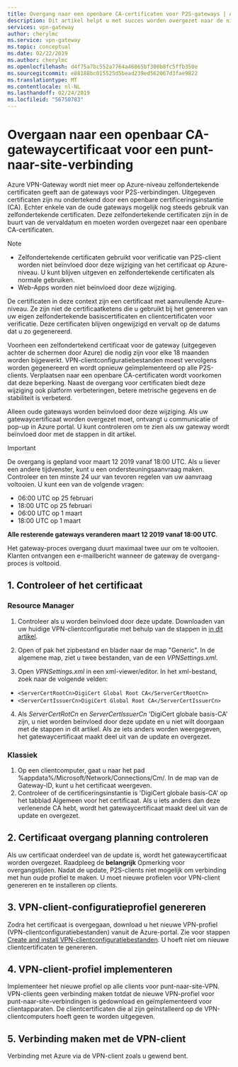 ```yaml
---
title: Overgang naar een openbare CA-certificaten voor P2S-gateways | Azure VPN-Gateway | Microsoft Docs
description: Dit artikel helpt u met succes worden overgezet naar de nieuwe openbare CA-certificaten voor P2S-gateways.
services: vpn-gateway
author: cherylmc
ms.service: vpn-gateway
ms.topic: conceptual
ms.date: 02/22/2019
ms.author: cherylmc
ms.openlocfilehash: d4f75a7bc552a7764a46865bf300b8fc5ffb350e
ms.sourcegitcommit: e88188bc015525d5bead239ed562067d3fae9822
ms.translationtype: MT
ms.contentlocale: nl-NL
ms.lasthandoff: 02/24/2019
ms.locfileid: "56750783"
---
```

# <a name="transition-to-a-public-ca-gateway-certificate-for-p2s"></a>Overgaan naar een openbaar CA-gatewaycertificaat voor een punt-naar-site-verbinding

Azure VPN-Gateway wordt niet meer op Azure-niveau zelfondertekende certificaten geeft aan de gateways voor P2S-verbindingen. Uitgegeven certificaten zijn nu ondertekend door een openbare certificeringsinstantie (CA). Echter enkele van de oude gateways mogelijk nog steeds gebruik van zelfondertekende certificaten. Deze zelfondertekende certificaten zijn in de buurt van de vervaldatum en moeten worden overgezet naar een openbare CA-certificaten.

>[!NOTE]
> * Zelfondertekende certificaten gebruikt voor verificatie van P2S-client worden niet beïnvloed door deze wijziging van het certificaat op Azure-niveau. U kunt blijven uitgeven en zelfondertekende certificaten als normale gebruiken.
> * Web-Apps worden niet beïnvloed door deze wijziging.
>

De certificaten in deze context zijn een certificaat met aanvullende Azure-niveau. Ze zijn niet de certificaatketens die u gebruikt bij het genereren van uw eigen zelfondertekende basiscertificaten en clientcertificaten voor verificatie. Deze certificaten blijven ongewijzigd en vervalt op de datums dat u zo gegenereerd.

Voorheen een zelfondertekend certificaat voor de gateway (uitgegeven achter de schermen door Azure) die nodig zijn voor elke 18 maanden worden bijgewerkt. VPN-clientconfiguratiebestanden moest vervolgens worden gegenereerd en wordt opnieuw geïmplementeerd op alle P2S-clients. Verplaatsen naar een openbare CA-certificaten wordt voorkomen dat deze beperking. Naast de overgang voor certificaten biedt deze wijziging ook platform verbeteringen, betere metrische gegevens en de stabiliteit is verbeterd.

Alleen oude gateways worden beïnvloed door deze wijziging. Als uw gatewaycertificaat worden overgezet moet, ontvangt u communicatie of pop-up in Azure portal. U kunt controleren om te zien als uw gateway wordt beïnvloed door met de stappen in dit artikel.

> [!IMPORTANT]
> De overgang is gepland voor maart 12 2019 vanaf 18:00 UTC. Als u liever een andere tijdvenster, kunt u een ondersteuningsaanvraag maken. Controleer en ten minste 24 uur van tevoren regelen van uw aanvraag voltooien.  U kunt een van de volgende vragen:
>
> * 06:00 UTC op 25 februari
> * 18:00 UTC op 25 februari
> * 06:00 UTC op 1 maart
> * 18:00 UTC op 1 maart
>
> **Alle resterende gateways veranderen maart 12 2019 vanaf 18:00 UTC**.
>
> Het gateway-proces overgang duurt maximaal twee uur om te voltooien. Klanten ontvangen een e-mailbericht wanneer de gateway de overgang-proces is voltooid.
> 

## <a name="1-verify-your-certificate"></a>1. Controleer of het certificaat

### <a name="resource-manager"></a>Resource Manager

1. Controleer als u worden beïnvloed door deze update. Downloaden van uw huidige VPN-clientconfiguratie met behulp van de stappen in [in dit artikel](point-to-site-vpn-client-configuration-azure-cert.md).

2. Open of pak het zipbestand en blader naar de map "Generic". In de algemene map, ziet u twee bestanden, van de een *VPNSettings.xml*.
3. Open *VPNSettings.xml* in een xml-viewer/editor. In het xml-bestand, zoek naar de volgende velden:

  * `<ServerCertRootCn>DigiCert Global Root CA</ServerCertRootCn>`
  * `<ServerCertIssuerCn>DigiCert Global Root CA</ServerCertIssuerCn>`
4. Als *ServerCertRotCn* en *ServerCertIssuerCn* 'DigiCert globale basis-CA' zijn, u niet worden beïnvloed door deze update en u niet wilt doorgaan met de stappen in dit artikel. Als ze iets anders worden weergegeven, het gatewaycertificaat maakt deel uit van de update en overgezet.

### <a name="classic"></a>Klassiek

1. Op een clientcomputer, gaat u naar het pad %appdata%/Microsoft/Network/Connections/Cm/<gatewayID>. In de map van de Gateway-ID, kunt u het certificaat weergeven.
2. Controleer of de certificeringsinstantie is 'DigiCert globale basis-CA' op het tabblad Algemeen voor het certificaat. Als u iets anders dan deze verlenende CA hebt, wordt het gatewaycertificaat maakt deel uit van de update en overgezet.

## <a name="2-check-certificate-transition-schedule"></a>2. Certificaat overgang planning controleren

Als uw certificaat onderdeel van de update is, wordt het gatewaycertificaat worden overgezet. Raadpleeg de **belangrijk** Opmerking voor overgangstijden. Nadat de update, P2S-clients niet mogelijk om verbinding met hun oude profiel te maken. U moet nieuwe profielen voor VPN-client genereren en te installeren op clients.

## <a name="3-generate-vpn-client-configuration-profile"></a>3. VPN-client-configuratieprofiel genereren

Zodra het certificaat is overgegaan, download u het nieuwe VPN-profiel (VPN-clientconfiguratiebestanden) vanuit de Azure-portal. Zie voor stappen [Create and install VPN-clientconfiguratiebestanden](point-to-site-vpn-client-configuration-azure-cert.md). U hoeft niet om nieuwe clientcertificaten te genereren.

## <a name="4-deploy-vpn-client-profile"></a>4. VPN-client-profiel implementeren

Implementeer het nieuwe profiel op alle clients voor punt-naar-site-VPN. VPN-clients geen verbinding maken totdat de nieuwe VPN-profiel voor punt-naar-site-verbindingen is gedownload en geïmplementeerd voor clientapparaten. De clientcertificaten die al zijn geïnstalleerd op de VPN-clientcomputers hoeft geen te worden uitgegeven.

## <a name="5-connect-the-vpn-client"></a>5. Verbinding maken met de VPN-client

Verbinding met Azure via de VPN-client zoals u gewend bent.
